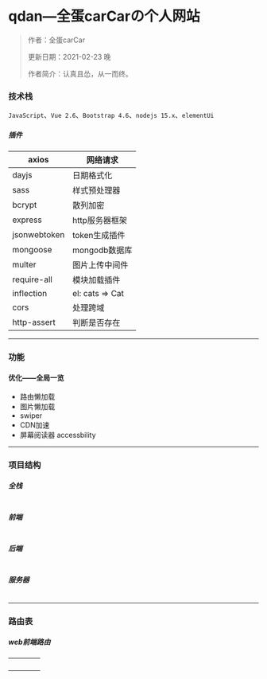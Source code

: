 # qdan—全蛋carCarの个人网站



> 作者：全蛋carCar
>
> 更新日期：2021-02-23 晚
>
> 作者简介：认真且怂，从一而终。

### 技术栈

`JavaScript`、`Vue 2.6`、`Bootstrap 4.6`、`nodejs 15.x`、`elementUi`

##### 插件

| axios        | 网络请求        |
| ------------ | --------------- |
| dayjs        | 日期格式化      |
| sass         | 样式预处理器    |
| bcrypt       | 散列加密        |
| express      | http服务器框架  |
| jsonwebtoken | token生成插件   |
| mongoose     | mongodb数据库   |
| multer       | 图片上传中间件  |
| require-all  | 模块加载插件    |
| inflection   | el: cats => Cat |
| cors         | 处理跨域        |
| http-assert  | 判断是否存在    |

---

### 功能



#### 优化——全局一览

- 路由懒加载
- 图片懒加载
- swiper
- CDN加速
- 屏幕阅读器 accessbility

---

### 项目结构

##### 全栈

```javascript

```

##### 前端

```javascript

```

##### 后端

```javascript

```

##### 服务器

```javascript

```

---



### 路由表

##### web前端路由

|      |      |      |      |
| ---- | ---- | ---- | ---- |
|      |      |      |      |
|      |      |      |      |
|      |      |      |      |
|      |      |      |      |

